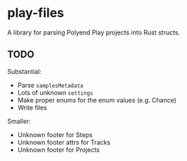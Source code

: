 # play-files
A library for parsing Polyend Play projects into Rust structs.


## TODO
Substantial:
- Parse `samplesMetadata`
- Lots of unknown `settings`
- Make proper enums for the enum values (e.g. Chance)
- Write files

Smaller:
- Unknown footer for Steps
- Unknown footer attrs for Tracks
- Unknown footer for Projects

